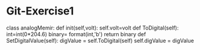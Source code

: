 # Git-Exercise1

class analogMemir:
    def init(self,volt):
        self.volt=volt
    def ToDigital(self):
        int=int(0*204.6)
        binary= format(int,'b')
        return binary
    def SetDigitalValue(self):
        digValue = self.ToDigital(self)
        self.digValue = digValue
